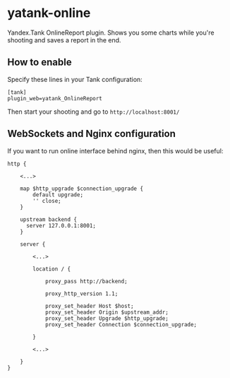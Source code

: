 # yatank-online

Yandex.Tank OnlineReport plugin. Shows you some charts while you're shooting and saves a report in the end.

## How to enable

Specify these lines in your Tank configuration:
```
[tank]
plugin_web=yatank_OnlineReport
```
Then start your shooting and go to ```http://localhost:8001/```

## WebSockets and Nginx configuration

If you want to run online interface behind nginx, then this would be useful:

    http {

        <...>

        map $http_upgrade $connection_upgrade {
            default upgrade;
            '' close;
        }

        upstream backend {
          server 127.0.0.1:8001;
        }

        server {

            <...>

            location / {

                proxy_pass http://backend;

                proxy_http_version 1.1;

                proxy_set_header Host $host;
                proxy_set_header Origin $upstream_addr;
                proxy_set_header Upgrade $http_upgrade;
                proxy_set_header Connection $connection_upgrade;

            }

            <...>

        }
    }

